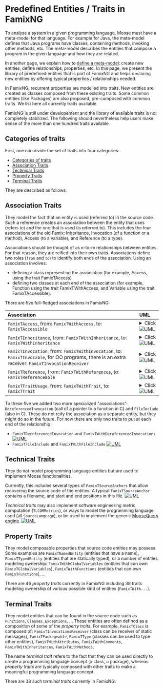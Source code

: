 # Predefined Entities / Traits in FamixNG <!-- omit in toc -->

To analyse a system in a given programming language, Moose must have a meta-model for that language.
For example for Java, the meta-model defines that Java programs have classes, containing methods, invoking other methods, etc.
The meta-model describes the entities that compose a program in the given language and how they are related.

In another page, we explain how to [define a meta-model](CreateNewMetamodel.md): create new entities, define relationships, properties, etc.
In this page, we present the library of predefined entities that is part of FamixNG and helps declaring new entities by offering typical properties / relationships needed.

In FamixNG, recurrent properties are modelled into traits.
New entities are created as classes composed from these existing traits.
Some common entities (like Packages) are also proposed, pre-composed with common traits.
We list here all currently traits available.

FamixNG is still under developement and the library of available traits is not completely stabilized.
The following should nevertheless help users make sense of the more than one hundred traits available.

## Categories of traits

First, one can divide the set of traits into four categories:
- [Categories of traits](#categories-of-traits)
- [Association Traits](#association-traits)
- [Technical Traits](#technical-traits)
- [Property Traits](#property-traits)
- [Terminal Traits](#terminal-traits)

They are described as follows:

## Association Traits

They model the fact that an entity is used (referred to) in the source code.
Such a reference creates an association between the entity that uses (refers to) and the one that is used (is referred to).
This includes the four associations of the old Famix: Inheritance, Invocation (of a function or a method), Access (to a variable), and Reference (to a type).

Associations should be thought of as n-to-m relationships between entities.
For that reason, they are reified into their own traits.
Associations define two roles (`from` and `to`) to identify both ends of the association.
Using an association involves:
- defining a class representing the association (for example, Access, using the trait FamixTAccess)
- defining two classes at each end of the association (for example, Function using the trait FamixTWithAccess, and Variable using the trait FamixTAccessible).

There are five full-fledged associations in FamixNG:

| Association            |UML|
|:-|:-|
|`FamixTAccess`, from: `FamixTWithAccess`, to: `FamixTAccessible`|<details><summary>Click ![UML](https://img.shields.io/badge/external-UML-green)</summary><p>![PlantUML Image](http://www.plantuml.com/plantuml/proxy?cache=no&src=https://raw.githubusercontent.com/moosetechnology/moose-wiki/master/Developers/Diagrams/access.puml&fmt=svg)</p></details> |
|`FamixTInheritance`, from: `FamixTWithInheritance`, to: `FamixTWithInheritance`|<details><summary>Click ![UML](https://img.shields.io/badge/external-UML-green)</summary><p>![PlantUML Image](http://www.plantuml.com/plantuml/proxy?cache=no&src=https://raw.githubusercontent.com/moosetechnology/moose-wiki/master/Developers/Diagrams/inheritance.puml&fmt=svg)</p></details> |
|`FamixTInvocation`, from: `FamixTWithInvocation`, to: `FamixTInvocable`, for OO programs, there is an extra receiver: `FamixTInvocationReceiver`|<details><summary>Click ![UML](https://img.shields.io/badge/external-UML-green)</summary><p>![PlantUML Image](http://www.plantuml.com/plantuml/proxy?cache=no&src=https://raw.githubusercontent.com/moosetechnology/moose-wiki/master/Developers/Diagrams/invocation.puml&fmt=svg)</p></details> |
|`FamixTReference`, from: `FamixTWithReferences`, to: `FamixTReferenceable`|<details><summary>Click ![UML](https://img.shields.io/badge/external-UML-green)</summary><p>![PlantUML Image](http://www.plantuml.com/plantuml/proxy?cache=no&src=https://raw.githubusercontent.com/moosetechnology/moose-wiki/master/Developers/Diagrams/reference.puml&fmt=svg)</p></details> |
|`FamixTTraitUsage`, from: `FamixTWithTrait`, to: `FamixTTrait`|<details><summary>Click ![UML](https://img.shields.io/badge/external-UML-green)</summary><p>![PlantUML Image](http://www.plantuml.com/plantuml/proxy?cache=no&src=https://raw.githubusercontent.com/moosetechnology/moose-wiki/master/Developers/Diagrams/usetrait.puml&fmt=svg)</p></details> |


To these five we added two more specialized "associations":
`DereferencedInvocation` (call of a pointer to a function in C) and `FileInclude` (also in C).
These do not reify the association as a separate entity, but they might do so in the future.
For now there are only two traits to put at each end of the relationship:
- `FamixTDereferencedInvocation` and `FamixTWithDereferencedInvocations`
  [![UML](https://img.shields.io/badge/external-UML-green)](Diagrams/derefInvok.png)
- `FamixTFileInclude` and `FamixTWithFileInclude`
  [![UML](https://img.shields.io/badge/external-UML-green)](Diagrams/fileInclude.png)


## Technical Traits

They do not model programming language entities but are used to implement Moose functionalities.

Currently, this includes several types of `FamixTSourceAnchors` that allow recovering the source code of the entities.
A typical `FamixTSourceAnchor` contains a filename, and start and end positions in this file.
[![UML](https://img.shields.io/badge/external-UML-green)](Diagrams/anchor.png)

*Technical traits* may also implement software engineering metric computation (`TLCOMMetrics`), or ways to model the programming language used (all `SourceLanguage`), or be  used to implement the generic [MooseQuery engine](https://moosequery.ferlicot.fr/).
[![UML](https://img.shields.io/badge/external-UML-green)](Diagrams/technic.png)

## Property Traits

They model composable properties that source code entities may possess.
Some examples are `FamixTNamedEntity` (entities that have a name), `FamixTTypedEntity` (entities that are statically typed), or a number of entities modeling ownership: `FamixTWithGlobalVariables` (entities that can own `FamixTGlobalVariables`), `FamixTWithFunctions` (entities that can own `FamixTFunctions`), ... 

There are 46 *property traits* currently in FamixNG including 38 traits modeling ownership of various possible kind of entities (`FamixTWith...`).

## Terminal Traits

 They model entities that can be found in the source code such as `Functions`, `Classes`, `Exceptions`, ...
These entities are often defined as a composition of some of the *property traits*.
For example, `FamixTClass` is composed of: `FamixTInvocationsReceiver` (class can be receiver of static messages), `FamixTPackageable`, `FamixTType` (classes can be used to type other entities), `FamixTWithAttributes`, `FamixTWithComments`, `FamixTWithInheritances`, `FamixTWithMethods`.

The name *terminal trait* refers to the fact that they can be used directly to create a programming language concept (a class, a package), whereas *property traits* are typically composed with other traits to make a meaningful programming language concept.

There are 38 such *terminal traits* currently in FamixNG.
